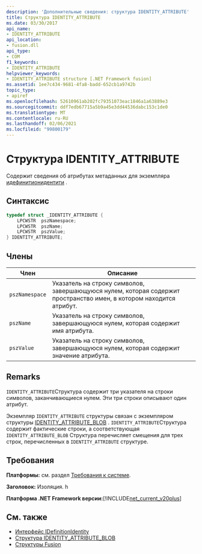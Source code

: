 ```yaml
---
description: 'Дополнительные сведения: структура IDENTITY_ATTRIBUTE'
title: Структура IDENTITY_ATTRIBUTE
ms.date: 03/30/2017
api_name:
- IDENTITY_ATTRIBUTE
api_location:
- fusion.dll
api_type:
- COM
f1_keywords:
- IDENTITY_ATTRIBUTE
helpviewer_keywords:
- IDENTITY_ATTRIBUTE structure [.NET Framework fusion]
ms.assetid: 1ee7c434-9681-4fa8-badd-652cb1a9742b
topic_type:
- apiref
ms.openlocfilehash: 52610961ab202fc79351073eac1846a1a63889e3
ms.sourcegitcommit: ddf7edb67715a5b9a45e3dd44536dabc153c1de0
ms.translationtype: MT
ms.contentlocale: ru-RU
ms.lasthandoff: 02/06/2021
ms.locfileid: "99800179"
---
```

# <a name="identity_attribute-structure"></a>Структура IDENTITY_ATTRIBUTE

Содержит сведения об атрибутах метаданных для экземпляра [идефинитионидентити](idefinitionidentity-interface.md) .  
  
## <a name="syntax"></a>Синтаксис  
  
```cpp  
typedef struct _IDENTITY_ATTRIBUTE {  
    LPCWSTR  pszNamespace;  
    LPCWSTR  pszName;  
    LPCWSTR  pszValue;  
} IDENTITY_ATTRIBUTE;  
```  
  
## <a name="members"></a>Члены  
  
|Член|Описание|  
|------------|-----------------|  
|`pszNamespace`|Указатель на строку символов, завершающуюся нулем, которая содержит пространство имен, в котором находится атрибут.|  
|`pszName`|Указатель на строку символов, завершающуюся нулем, которая содержит имя атрибута.|  
|`pszValue`|Указатель на строку символов, завершающуюся нулем, которая содержит значение атрибута.|  
  
## <a name="remarks"></a>Remarks  

 `IDENTITY_ATTRIBUTE`Структура содержит три указателя на строки символов, заканчивающиеся нулем. Эти три строки описывают один атрибут.  
  
 Экземпляр `IDENTITY_ATTRIBUTE` структуры связан с экземпляром структуры [IDENTITY_ATTRIBUTE_BLOB](identity-attribute-blob-structure.md) . `IDENTITY_ATTRIBUTE`Структура содержит фактические строки, а соответствующая `IDENTITY_ATTRIBUTE_BLOB` Структура перечисляет смещения для трех строк, перечисленных в `IDENTITY_ATTRIBUTE` структуре.  
  
## <a name="requirements"></a>Требования  

 **Платформы:** см. раздел [Требования к системе](../../get-started/system-requirements.md).  
  
 **Заголовок:** Изоляция. h  
  
 **Платформа .NET Framework версии:**[!INCLUDE[net_current_v20plus](../../../../includes/net-current-v20plus-md.md)]  
  
## <a name="see-also"></a>См. также

- [Интерфейс IDefinitionIdentity](idefinitionidentity-interface.md)
- [Структура IDENTITY_ATTRIBUTE_BLOB](identity-attribute-blob-structure.md)
- [Структуры Fusion](fusion-structures.md)
